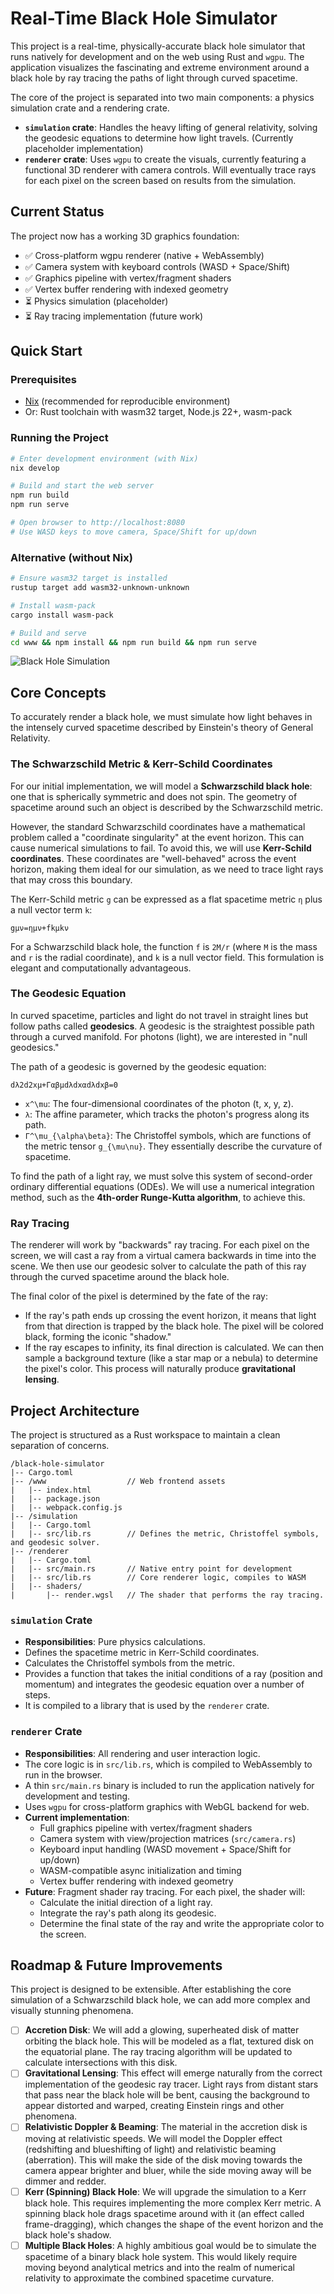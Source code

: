 # Real-Time Black Hole Simulator

This project is a real-time, physically-accurate black hole simulator that runs natively for development and on the web using Rust and `wgpu`. The application visualizes the fascinating and extreme environment around a black hole by ray tracing the paths of light through curved spacetime.

The core of the project is separated into two main components: a physics simulation crate and a rendering crate.

*   **`simulation` crate**: Handles the heavy lifting of general relativity, solving the geodesic equations to determine how light travels. (Currently placeholder implementation)
*   **`renderer` crate**: Uses `wgpu` to create the visuals, currently featuring a functional 3D renderer with camera controls. Will eventually trace rays for each pixel on the screen based on results from the simulation.

## Current Status

The project now has a working 3D graphics foundation:
- ✅ Cross-platform wgpu renderer (native + WebAssembly)
- ✅ Camera system with keyboard controls (WASD + Space/Shift)
- ✅ Graphics pipeline with vertex/fragment shaders
- ✅ Vertex buffer rendering with indexed geometry
- ⏳ Physics simulation (placeholder)
- ⏳ Ray tracing implementation (future work)

## Quick Start

### Prerequisites
- [Nix](https://nixos.org/download.html) (recommended for reproducible environment)
- Or: Rust toolchain with wasm32 target, Node.js 22+, wasm-pack

### Running the Project

```bash
# Enter development environment (with Nix)
nix develop

# Build and start the web server
npm run build
npm run serve

# Open browser to http://localhost:8080
# Use WASD keys to move camera, Space/Shift for up/down
```

### Alternative (without Nix)
```bash
# Ensure wasm32 target is installed
rustup target add wasm32-unknown-unknown

# Install wasm-pack
cargo install wasm-pack

# Build and serve
cd www && npm install && npm run build && npm run serve
```

![Black Hole Simulation](https://placehold.co/800x400/000000/FFFFFF?text=Black+Hole+Simulation)

## Core Concepts

To accurately render a black hole, we must simulate how light behaves in the intensely curved spacetime described by Einstein's theory of General Relativity.

### The Schwarzschild Metric & Kerr-Schild Coordinates

For our initial implementation, we will model a **Schwarzschild black hole**: one that is spherically symmetric and does not spin. The geometry of spacetime around such an object is described by the Schwarzschild metric.

However, the standard Schwarzschild coordinates have a mathematical problem called a "coordinate singularity" at the event horizon. This can cause numerical simulations to fail. To avoid this, we will use **Kerr-Schild coordinates**. These coordinates are "well-behaved" across the event horizon, making them ideal for our simulation, as we need to trace light rays that may cross this boundary.

The Kerr-Schild metric `g` can be expressed as a flat spacetime metric `η` plus a null vector term `k`:
```
gμν​=ημν​+fkμ​kν​
```

For a Schwarzschild black hole, the function `f` is `2M/r` (where `M` is the mass and `r` is the radial coordinate), and `k` is a null vector field. This formulation is elegant and computationally advantageous.

### The Geodesic Equation

In curved spacetime, particles and light do not travel in straight lines but follow paths called **geodesics**. A geodesic is the straightest possible path through a curved manifold. For photons (light), we are interested in "null geodesics."

The path of a geodesic is governed by the geodesic equation:
```
dλ2d2xμ​+Γαβμ​dλdxα​dλdxβ​=0
```

*   `x^\mu`: The four-dimensional coordinates of the photon (t, x, y, z).
*   `λ`: The affine parameter, which tracks the photon's progress along its path.
*   `Γ^\mu_{\alpha\beta}`: The Christoffel symbols, which are functions of the metric tensor `g_{\mu\nu}`. They essentially describe the curvature of spacetime.

To find the path of a light ray, we must solve this system of second-order ordinary differential equations (ODEs). We will use a numerical integration method, such as the **4th-order Runge-Kutta algorithm**, to achieve this.

### Ray Tracing

The renderer will work by "backwards" ray tracing. For each pixel on the screen, we will cast a ray from a virtual camera backwards in time into the scene. We then use our geodesic solver to calculate the path of this ray through the curved spacetime around the black hole.

The final color of the pixel is determined by the fate of the ray:

*   If the ray's path ends up crossing the event horizon, it means that light from that direction is trapped by the black hole. The pixel will be colored black, forming the iconic "shadow."
*   If the ray escapes to infinity, its final direction is calculated. We can then sample a background texture (like a star map or a nebula) to determine the pixel's color. This process will naturally produce **gravitational lensing**.

## Project Architecture

The project is structured as a Rust workspace to maintain a clean separation of concerns.

```text
/black-hole-simulator
|-- Cargo.toml
|-- /www                  // Web frontend assets
|   |-- index.html
|   |-- package.json
|   |-- webpack.config.js
|-- /simulation
|   |-- Cargo.toml
|   |-- src/lib.rs        // Defines the metric, Christoffel symbols, and geodesic solver.
|-- /renderer
|   |-- Cargo.toml
|   |-- src/main.rs       // Native entry point for development
|   |-- src/lib.rs        // Core renderer logic, compiles to WASM
|   |-- shaders/
|       |-- render.wgsl   // The shader that performs the ray tracing.
```

### `simulation` Crate

*   **Responsibilities**: Pure physics calculations.
*   Defines the spacetime metric in Kerr-Schild coordinates.
*   Calculates the Christoffel symbols from the metric.
*   Provides a function that takes the initial conditions of a ray (position and momentum) and integrates the geodesic equation over a number of steps.
*   It is compiled to a library that is used by the `renderer` crate.

### `renderer` Crate

*   **Responsibilities**: All rendering and user interaction logic.
*   The core logic is in `src/lib.rs`, which is compiled to WebAssembly to run in the browser.
*   A thin `src/main.rs` binary is included to run the application natively for development and testing.
*   Uses `wgpu` for cross-platform graphics with WebGL backend for web.
*   **Current implementation**: 
    *   Full graphics pipeline with vertex/fragment shaders
    *   Camera system with view/projection matrices (`src/camera.rs`)
    *   Keyboard input handling (WASD movement + Space/Shift for up/down)
    *   WASM-compatible async initialization and timing
    *   Vertex buffer rendering with indexed geometry
*   **Future**: Fragment shader ray tracing. For each pixel, the shader will:
    *   Calculate the initial direction of a light ray.
    *   Integrate the ray's path along its geodesic.
    *   Determine the final state of the ray and write the appropriate color to the screen.

## Roadmap & Future Improvements

This project is designed to be extensible. After establishing the core simulation of a Schwarzschild black hole, we can add more complex and visually stunning phenomena.

- [ ] **Accretion Disk**: We will add a glowing, superheated disk of matter orbiting the black hole. This will be modeled as a flat, textured disk on the equatorial plane. The ray tracing algorithm will be updated to calculate intersections with this disk.
- [ ] **Gravitational Lensing**: This effect will emerge naturally from the correct implementation of the geodesic ray tracer. Light rays from distant stars that pass near the black hole will be bent, causing the background to appear distorted and warped, creating Einstein rings and other phenomena.
- [ ] **Relativistic Doppler & Beaming**: The material in the accretion disk is moving at relativistic speeds. We will model the Doppler effect (redshifting and blueshifting of light) and relativistic beaming (aberration). This will make the side of the disk moving towards the camera appear brighter and bluer, while the side moving away will be dimmer and redder.
- [ ] **Kerr (Spinning) Black Hole**: We will upgrade the simulation to a Kerr black hole. This requires implementing the more complex Kerr metric. A spinning black hole drags spacetime around with it (an effect called frame-dragging), which changes the shape of the event horizon and the black hole's shadow.
- [ ] **Multiple Black Holes**: A highly ambitious goal would be to simulate the spacetime of a binary black hole system. This would likely require moving beyond analytical metrics and into the realm of numerical relativity to approximate the combined spacetime curvature.
